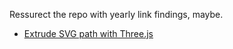 Ressurect the repo with yearly link findings, maybe.

- [Extrude SVG path with Three.js](https://muffinman.io/blog/three-js-extrude-svg-path/#demo)
